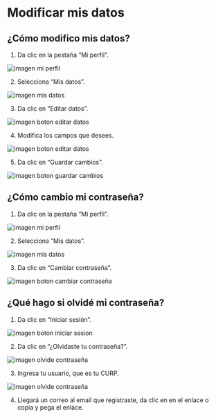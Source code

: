 # Modificar mis datos

## ¿Cómo modifico mis datos?
1. Da clic en la pestaña “Mi perfil”.

![imagen mi perfil](/img/mi-perfil.png)

2. Selecciona “Mis datos”.

![imagen mis datos](/img/mis-datos.png)

3. Da clic en “Editar datos”.

![imagen boton editar datos](/img/editar-datos.png)

4. Modifica los campos que desees.

![imagen boton editar datos](/img/campos-datos.png)

5. Da clic en “Guardar cambios”.

![imagen boton guardar cambios](/img/guardar-cambios.png)

## ¿Cómo cambio mi contraseña?
1. Da clic en la pestaña “Mi perfil”. 

![imagen mi perfil](/img/mi-perfil.png)

2. Selecciona “Mis datos”.

![imagen mis datos](/img/mis-datos.png)

3. Da clic en “Cambiar contraseña”.

![imagen boton cambiar contraseña](/img/cambiar_contraseña.png)

## ¿Qué hago si olvidé mi contraseña?
1. Da clic en “Iniciar sesión”.

![imagen boton iniciar sesion](/img/iniciar-sesion.png)

2. Da clic en “¿Olvidaste tu contraseña?”.

![imagen olvide contraseña](/img/olvide-contraseña.png)

3. Ingresa tu usuario, que es tu CURP.

![imagen olvide contraseña](/img/restablecer_contraseña.png)

4. Llegará un correo al email que registraste, da clic en en el enlace o copia y pega el enlace.


